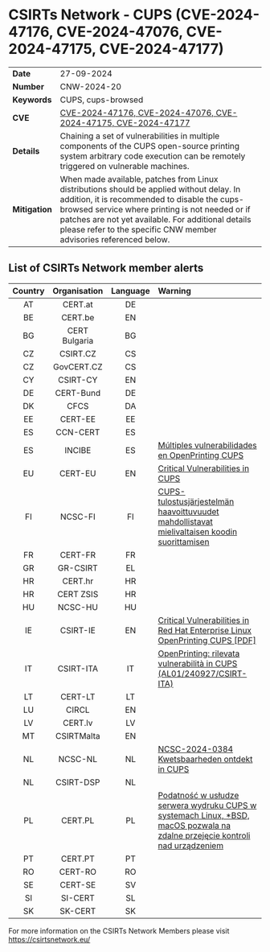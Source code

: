 # CSIRTs Network - CUPS (CVE-2024-47176, CVE-2024-47076, CVE-2024-47175, CVE-2024-47177)
|   |   |
|---|---|
| **Date** | 27-09-2024 |
| **Number** | CNW-2024-20 | 
| **Keywords** | CUPS, cups-browsed | 
| **CVE** | [CVE-2024-47176, CVE-2024-47076, CVE-2024-47175, CVE-2024-47177](https://www.evilsocket.net/2024/09/26/Attacking-UNIX-systems-via-CUPS-Part-I/) | 
| **Details** | Chaining a set of vulnerabilities in multiple components of the CUPS open-source printing system arbitrary code execution can be remotely triggered on vulnerable machines. |
| **Mitigation** | When made available, patches from Linux distributions should be applied without delay. In addition, it is recommended to disable the cups-browsed service where printing is not needed or if patches are not yet available. For additional details please refer to the specific CNW member advisories referenced below. |

## List of CSIRTs Network member alerts

| Country | Organisation | Language | Warning |
| :-----: | :----------: | :------: | :------ | 
| AT | CERT.at | DE | |
| BE | CERT.be | EN | |
| BG | CERT Bulgaria | BG | |
| CZ | CSIRT.CZ | CS | |
| CZ | GovCERT.CZ | CS | |
| CY | CSIRT-CY | EN | |
| DE | CERT-Bund | DE | |
| DK | CFCS | DA | |
| EE | CERT-EE | EE | |
| ES | CCN-CERT | ES | |
| ES | INCIBE | ES | [Múltiples vulnerabilidades en OpenPrinting CUPS](https://www.incibe.es/incibe-cert/alerta-temprana/avisos/multiples-vulnerabilidades-en-openprinting-cups) |
| EU | CERT-EU | EN | [Critical Vulnerabilities in CUPS](https://cert.europa.eu/publications/security-advisories/2024-103/) |
| FI | NCSC-FI | FI | [CUPS-tulostusjärjestelmän haavoittuvuudet mahdollistavat mielivaltaisen koodin suorittamisen](https://www.kyberturvallisuuskeskus.fi/fi/haavoittuvuus_23/2024) |
| FR | CERT-FR | FR | |
| GR | GR-CSIRT | EL | |
| HR | CERT.hr | HR | |
| HR | CERT ZSIS | HR | |
| HU | NCSC-HU | HU | |
| IE | CSIRT-IE | EN | [Critical Vulnerabilities in Red Hat Enterprise Linux OpenPrinting CUPS [PDF]](https://www.ncsc.gov.ie/pdfs/2409260163_OpenPrinting_CUPS_vulns.pdf) |
| IT | CSIRT-ITA | IT | [OpenPrinting: rilevata vulnerabilità in CUPS (AL01/240927/CSIRT-ITA)](https://www.csirt.gov.it/contenuti/openprinting-rilevata-vulnerabilita-in-cups-al01-240927-csirt-ita) |
| LT | CERT-LT | LT | |
| LU | CIRCL | EN | |
| LV | CERT.lv | LV | |
| MT | CSIRTMalta | EN | |
| NL | NCSC-NL | NL | [NCSC-2024-0384 Kwetsbaarheden ontdekt in CUPS](https://advisories.ncsc.nl/advisory?id=NCSC-2024-0384) |
| NL | CSIRT-DSP | NL | |
| PL | CERT.PL | PL | [Podatność w usłudze serwera wydruku CUPS w systemach Linux, *BSD, macOS pozwala na zdalne przejęcie kontroli nad urządzeniem](https://x.com/CERT_Polska/status/1839397252433051901) |
| PT | CERT.PT | PT | |
| RO | CERT-RO | RO | |
| SE | CERT-SE | SV | |
| SI | SI-CERT | SL | |
| SK | SK-CERT | SK | |

 

For more information on the CSIRTs Network Members please visit https://csirtsnetwork.eu/ 
